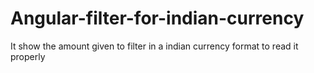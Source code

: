 # Angular-filter-for-indian-currency
It show the amount given to filter in a indian currency format to read it properly
